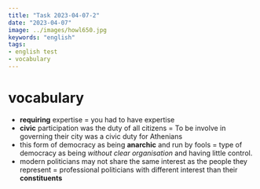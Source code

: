```yaml
---
title: "Task 2023-04-07-2"
date: "2023-04-07"
image: ../images/howl650.jpg
keywords: "english"
tags:
- english test
- vocabulary
---
```

# vocabulary

- **requiring** expertise = you had to have expertise
- **civic** participation was the duty of all citizens = To be involve in governing their city was a civic duty for Athenians
- this form of democracy as being **anarchic**  and run by fools = type of democracy as being *without clear organisation* and having little control.
- modern politicians may not share the same interest as the people they represent = professional politicians with different interest than their **constituents**




